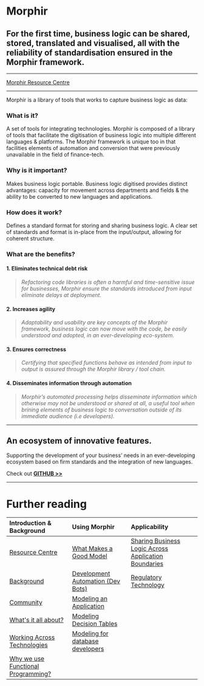 # Morphir

## For the first time, business logic can be shared, stored, translated and visualised, all with the reliability of standardisation ensured in the Morphir framework.

---

[Morphir Resource Centre](https://finos.zngly.com/)

---

Morphir is a library of tools that works to capture business logic as data:

### What is it? 

A set of tools for integrating technologies. Morphir is composed of a library of tools that facilitate the digitisation of business logic into multiple different languages & platforms. The Morphir framework is unique too in that facilities elements of automation and conversion that were previously unavailable in the field of finance-tech.


### Why is it important?

Makes business logic portable. Business logic digitised provides distinct advantages: capacity for movement across departments and fields & the ability to be converted to new languages and applications. 


### How does it work?

Defines a standard format for storing and sharing business logic. A clear set of standards and format is in-place from the input/output, allowing for coherent structure. 


### What are the benefits?

#### 1. Eliminates technical debt risk

>*Refactoring code libraries is often a harmful and time-sensitive issue for businesses, Morphir ensure the standards introduced from input eliminate delays at deployment.*

#### 2. Increases agility

>*Adaptability and usability are key concepts of the Morphir framework, business logic can now move with the code, be easily understood and adopted, in an ever-developing eco-system.* 

#### 3. Ensures correctness

>*Certifying that specified functions behave as intended from input to output is assured through the Morphir library / tool chain.*  

#### 4. Disseminates information through automation

>*Morphir’s automated processing helps disseminate information which otherwise may not be understood or shared at all, a useful tool when brining elements of business logic to conversation outside of its immediate audience (i.e developers).*  


---

## An ecosystem of innovative features.

Supporting the development of your business’ needs in an ever-developing ecosystem based on firm standards and  the integration of new languages.

Check out **[GITHUB >>](https://github.com/stephengoldbaum/morphir-examples/tree/master/tutorial)** 

---

# Further reading

| Introduction & Background      | Using Morphir | Applicability |
| :----------- | :----------- | :----------- | 
| [Resource Centre](https://finos.zngly.com/)       | [What Makes a Good Model](what-makes-a-good-domain-model)       | [Sharing Business Logic Across Application Boundaries](shared_logic_modeling)       |
| [Background](background)   | [Development Automation (Dev Bots)](dev_bots)        | [Regulatory Technology](regtech_modeling)        |
| [Community](morphir_community)   | [Modeling an Application](application_modeling)        |         |
| [What's it all about?](whats_it_about)  | [Modeling Decision Tables](https://github.com/finos/morphir-examples/tree/master/src/Morphir/Sample/Rules)        |         |
| [Working Across Technologies](work_across_languages_and_platforms)   | [Modeling for database developers](modeling/modeling-for-database-developers.md)        |         |
| [Why we use Functional Programming?](why_functional_programming)   |         |         |





